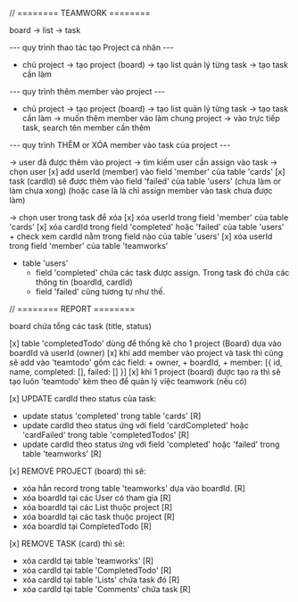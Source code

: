
// ======== TEAMWORK ========

board -> list -> task

--- quy trình thao tác tạo Project cá nhân ---

- chủ project
  -> tạo project (board)
    -> tạo list quản lý từng task
      -> tạo task cần làm

--- quy trình thêm member vào project ---

- chủ project
  -> tạo project (board)
    -> tạo list quản lý từng task
      -> tạo task cần làm
        -> muốn thêm member vào làm chung project
          -> vào trực tiếp task, search tên member cần thêm

--- quy trình THÊM or XÓA member vào task của project ---

-> user đã được thêm vào project
  -> tìm kiếm user cần assign vào task
    -> chọn user
      [x] add userId (member) vào field 'member' của table 'cards'
      [x] task (cardId) sẽ được thêm vào field 'failed' của table 'users' (chưa làm or làm chưa xong)
        (hoặc case là là chỉ assign member vào task chưa được làm)

-> chọn user trong task để xóa
  [x] xóa userId trong field 'member' của table 'cards'
  [x] xóa cardId trong field 'completed' hoặc 'failed' của table 'users'
    + check xem cardId nằm trong field nào của table 'users'
  [x] xóa userId trong field 'member' của table 'teamworks'


- table 'users'
  + field 'completed' chứa các task được assign. Trong task đó chứa các thông tin (boardId, cardId)
  + field 'failed' cũng tương tự như thế.





// ======== REPORT ========

board chứa tổng các task (title, status)

[x] table 'completedTodo' dùng để thống kê cho 1 project (Board) dựa vào boardId và userId (owner)
[x] khi add member vào project và task thì cũng sẽ add vào 'teamtodo' gồm các field:
      + owner,
      + boardId,
      + member: [{ id, name, completed: [], failed: [] }]
[x] khi 1 project (board) được tạo ra thì sẽ tạo luôn 'teamtodo' kèm theo để quản lý việc teamwork (nếu có)

[x] UPDATE cardId theo status của task:
  - update status 'completed' trong table 'cards'                                                            [R]
  - update cardId theo status ứng với field 'cardCompleted' hoặc 'cardFailed' trong table 'completedTodos'    [R]
  - update cardId theo status ứng với field 'completed' hoặc 'failed' trong table 'teamworks'                 [R]

[x] REMOVE PROJECT (board) thì sẽ:
  + xóa hẳn record trong table 'teamworks' dựa vào boardId.   [R]
  + xóa boardId tại các User có tham gia                      [R]
  + xóa boardId tại các List thuộc project                    [R]
  + xóa boardId tại các task thuộc project                    [R]
  + xóa boardId tại CompletedTodo                             [R]

[x] REMOVE TASK (card) thì sẽ:
  - xóa cardId tại table 'teamworks'            [R]
  - xóa cardId tại table 'CompletedTodo'        [R]
  - xóa cardId tại table 'Lists' chứa task đó   [R]
  - xóa cardId tại table 'Comments' chứa task   [R]
